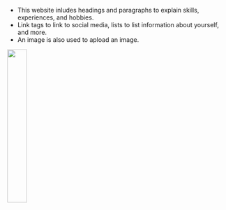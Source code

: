 <ul>
<li>This website inludes headings and paragraphs to explain skills, experiences, and hobbies.</li>
  <li>Link tags to link to social media, lists to list information about yourself, and more.</li>
  <li>An image is also used to apload an image.</li></ul>

<img src="https://static.vecteezy.com/system/resources/previews/005/472/268/non_2x/the-face-of-a-cute-girl-avatar-of-a-young-girl-portrait-flat-illustration-vector.jpg" width=30% height=30%>
 
